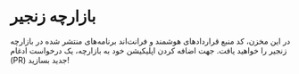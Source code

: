 # بازارچه زنجیر

در این مخزن، کد منبع قرارداد‌های هوشمند و فرانت‌اند برنامه‌های منتشر شده در بازارچه زنجیر را خواهید یافت. جهت اضافه کردن اپلیکیشن خود به بازارچه، یک درخواست ادغام (PR) جدید بسازید!
